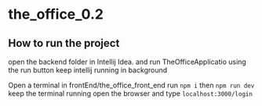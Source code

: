 # the_office_0.2

## How to run the project
open the backend folder in Intellij Idea. and run TheOfficeApplicatio using the run button
keep intellij running in background

Open a terminal in frontEnd/the_office_front_end
run `npm i`
then `npm run dev`
keep the terminal running 
open the browser and type `localhost:3000/login`
